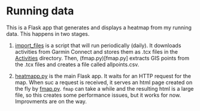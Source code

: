 # Running data
This is a Flask app that generates and displays a heatmap from my running data. This happens in two stages.
  1. [import_files](import_files) is a script that will run periodically (daily).  It downloads activities from Garmin Connect and stores them as .tcx files in the [Activities](Activities/) directory.  Then, (fmap.py)[fmap.py] extracts GIS points from the .tcx files and creates a file called allpoints.csv.

  2. [heatmapp.py](heatmapp.py) is the main Flask app.  It waits for an HTTP request for the map.  When suc a request is received, it serves an html page created on the fly by [fmap.py](fmap.py).  `fmap` can take a while and the resulting html is a large file, so this creates some performance issues, but it works for now.  Improvments are on the way.


